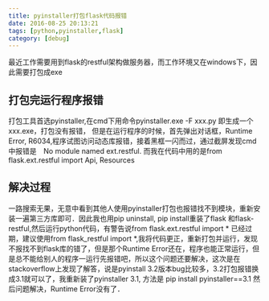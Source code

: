 ```yaml
---
title: pyinstaller打包flask代码报错
date: 2016-08-25 20:13:21
tags: [python,pyinstaller,flask]
category: [debug]
---
```


最近工作需要用到flask的restful架构做服务器，而工作环境又在windows下，因此需要打包成exe

## 打包完运行程序报错
打包工具首选pyinstaller,在cmd下用命令pyinstaller.exe -F xxx.py 即生成一个xxx.exe，打包没有报错，
但是在运行程序的时候，首先弹出对话框，Runtime Error, R6034,程序试图访问动态库报错，接着黑框一闪而过，通过截屏发现cmd中报错是　No module named ext.restful. 而我在代码中用的是from flask.ext.restful import Api, Resources

## 解决过程
一路搜索无果，无意中看到其他人使用pyinstaller打包也报错找不到模块，重新安装一遍第三方库即可．因此我也用pip uninstall, pip install重装了flask 和flask-restful,然后运行python代码，有警告说from flask.ext.restful import * 已经过期，建议使用from flask_restful import *,我将代码更正，重新打包并运行，发现不报找不到flask库的错了，但是那个Runtime Error还在，程序也能正常运行，但是总不能给别人的程序一运行先报错吧，所以这个问题还要解决，这次是在stackoverflow上发现了解答，说是pyinstall 3.2版本bug比较多，3.2打包报错换成3.1就可以了，我重新装了pyinstaller 3.1, 方法是 pip install pyinstaller==3.1 然后问题解决，Runtime Error没有了．
